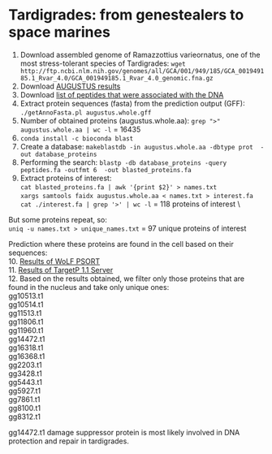 # Tardigrades: from genestealers to space marines

1. Download assembled genome of Ramazzottius varieornatus, one of the most stress-tolerant species of Tardigrades: 
`wget http://ftp.ncbi.nlm.nih.gov/genomes/all/GCA/001/949/185/GCA_001949185.1_Rvar_4.0/GCA_001949185.1_Rvar_4.0_genomic.fna.gz`
2. Download [AUGUSTUS results](https://drive.google.com/file/d/1wBxf6cDgu22NbjAOgTe-8b3Zx60hNKY0/view?usp=drive_web)
3. Download [list of peptides that were associated with the DNA](https://disk.yandex.ru/d/xJqQMGX77Xueqg)
4. Extract protein sequences (fasta) from the prediction output (GFF): 
`./getAnnoFasta.pl augustus.whole.gff`
5. Number of obtained proteins (augustus.whole.aa): `grep ">" augustus.whole.aa | wc -l` = 16435
6. `conda install -c bioconda blast`
7. Create a database: `makeblastdb -in augustus.whole.aa -dbtype prot  -out database_proteins`
8. Performing the search: `blastp -db database_proteins -query peptides.fa -outfmt 6  -out blasted_proteins.fa`
9. Extract proteins of interest: \
`cat blasted_proteins.fa | awk '{print $2}' > names.txt` \
`xargs samtools faidx augustus.whole.aa < names.txt > interest.fa` \
`cat ./interest.fa | grep '>' | wc -l` = 118 proteins of interest \

But some proteins repeat, so: \
`uniq -u names.txt > unique_names.txt` = 97 unique proteins of interest

Prediction where these proteins are found in the cell based on their sequences: \
10. [Results of WoLF PSORT](https://wolfpsort.hgc.jp/results/aKC99f49e81a7e04690c90d3c2176bf8494.html) \
11. [Results of TargetP 1.1 Server](https://services.healthtech.dtu.dk/service.php?TargetP-2.0) \
12. Based on the results obtained, we filter only those proteins that are found in the nucleus and take only unique ones: \
gg10513.t1 \
gg10514.t1 \
gg11513.t1 \
gg11806.t1 \
gg11960.t1 \
gg14472.t1 \
gg16318.t1 \
gg16368.t1 \
gg2203.t1 \
gg3428.t1 \
gg5443.t1 \
gg5927.t1 \
gg7861.t1 \
gg8100.t1 \
gg8312.t1

gg14472.t1 damage suppressor protein is most likely involved in DNA protection and repair in tardigrades.
